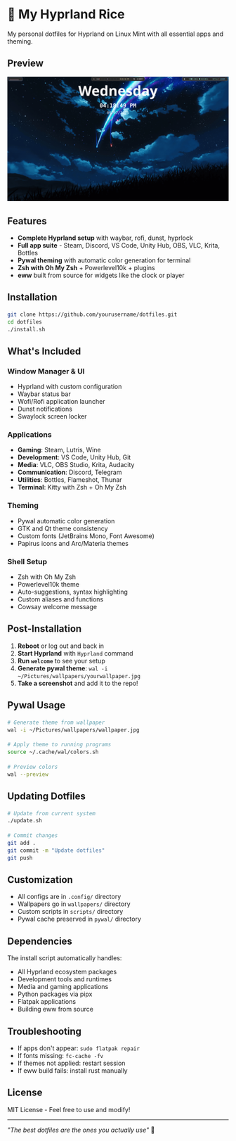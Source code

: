 # 🌾 My Hyprland Rice

My personal dotfiles for Hyprland on Linux Mint with all essential apps and theming.

## Preview

![Rice Preview](./screenshot.png)

## Features

- **Complete Hyprland setup** with waybar, rofi, dunst, hyprlock
- **Full app suite** - Steam, Discord, VS Code, Unity Hub, OBS, VLC, Krita, Bottles
- **Pywal theming** with automatic color generation for terminal
- **Zsh with Oh My Zsh** + Powerlevel10k + plugins
- **eww** built from source for widgets like the clock or player

## Installation

```bash
git clone https://github.com/yourusername/dotfiles.git
cd dotfiles
./install.sh
```

## What's Included

### Window Manager & UI
- Hyprland with custom configuration
- Waybar status bar
- Wofi/Rofi application launcher
- Dunst notifications
- Swaylock screen locker

### Applications
- **Gaming**: Steam, Lutris, Wine
- **Development**: VS Code, Unity Hub, Git
- **Media**: VLC, OBS Studio, Krita, Audacity
- **Communication**: Discord, Telegram
- **Utilities**: Bottles, Flameshot, Thunar
- **Terminal**: Kitty with Zsh + Oh My Zsh

### Theming
- Pywal automatic color generation
- GTK and Qt theme consistency
- Custom fonts (JetBrains Mono, Font Awesome)
- Papirus icons and Arc/Materia themes

### Shell Setup
- Zsh with Oh My Zsh
- Powerlevel10k theme
- Auto-suggestions, syntax highlighting
- Custom aliases and functions
- Cowsay welcome message

## Post-Installation

1. **Reboot** or log out and back in
2. **Start Hyprland** with `Hyprland` command
3. **Run `welcome`** to see your setup
4. **Generate pywal theme**: `wal -i ~/Pictures/wallpapers/yourwallpaper.jpg`
5. **Take a screenshot** and add it to the repo!

## Pywal Usage

```bash
# Generate theme from wallpaper
wal -i ~/Pictures/wallpapers/wallpaper.jpg

# Apply theme to running programs
source ~/.cache/wal/colors.sh

# Preview colors
wal --preview
```

## Updating Dotfiles

```bash
# Update from current system
./update.sh

# Commit changes
git add .
git commit -m "Update dotfiles"
git push
```

## Customization

- All configs are in `.config/` directory
- Wallpapers go in `wallpapers/` directory
- Custom scripts in `scripts/` directory
- Pywal cache preserved in `pywal/` directory

## Dependencies

The install script automatically handles:
- All Hyprland ecosystem packages
- Development tools and runtimes
- Media and gaming applications
- Python packages via pipx
- Flatpak applications
- Building eww from source

## Troubleshooting

- If apps don't appear: `sudo flatpak repair`
- If fonts missing: `fc-cache -fv`
- If themes not applied: restart session
- If eww build fails: install rust manually

## License

MIT License - Feel free to use and modify!

---

*"The best dotfiles are the ones you actually use"* 🌾
